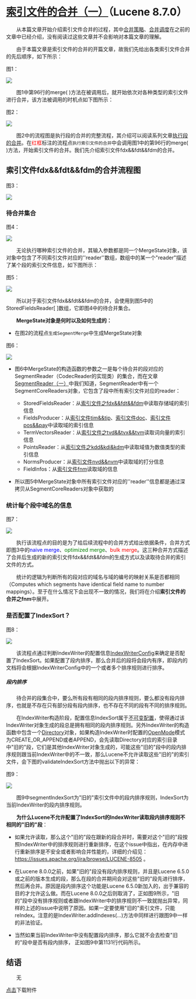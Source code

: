 # [索引文件的合并（一）](https://www.amazingkoala.com.cn/Lucene/Index/)（Lucene 8.7.0）

&emsp;&emsp;从本篇文章开始介绍索引文件合并的过程，其中[合并策略](https://www.amazingkoala.com.cn/Lucene/Index/2019/0516/59.html)、[合并调度](https://www.amazingkoala.com.cn/Lucene/Index/2019/0519/60.html)在之前的文章中已经介绍，没有阅读过这些文章并不会影响对本篇文章的理解。

&emsp;&emsp;由于本篇文章是索引文件的合并的开篇文章，故我们先给出各类索引文件合并的先后顺序，如下所示：

图1：

<img src="https://www.amazingkoala.com.cn/uploads/lucene/index/索引文件的合并/索引文件的合并（一）/1.png">

&emsp;&emsp;图1中第96行的merge( )方法在被调用后，就开始依次对各种类型的索引文件进行合并，该方法被调用的时机点如下图所示：

图2：

<img src="https://www.amazingkoala.com.cn/uploads/lucene/index/索引文件的合并/索引文件的合并（一）/2.png">

&emsp;&emsp;图2中的流程图是执行段的合并的完整流程，其介绍可以阅读系列文章[执行段的合并](https://www.amazingkoala.com.cn/Lucene/Index/2019/1024/101.html)。在<font color=red>红框</font>标注的流程点`执行索引文件的合并`中会调用图1中的第96行的merge( )方法，开始索引文件的合并。我们先介绍索引文件fdx&&fdt&&fdm的合并。

## 索引文件fdx&&fdt&&fdm的合并流程图

图3：

<img src="https://www.amazingkoala.com.cn/uploads/lucene/index/索引文件的合并/索引文件的合并（一）/3.png">

### 待合并集合

图4：

<img src="https://www.amazingkoala.com.cn/uploads/lucene/index/索引文件的合并/索引文件的合并（一）/4.png">

&emsp;&emsp;无论执行哪种索引文件的合并，其输入参数都是同一个MergeState对象，该对象中包含了不同索引文件对应的''reader''数组，数组中的某一个"reader"描述了某个段的索引文件信息，如下图所示：

图5：

<img src="https://www.amazingkoala.com.cn/uploads/lucene/index/索引文件的合并/索引文件的合并（一）/5.png">

&emsp;&emsp;所以对于索引文件fdx&&fdt&&fdm的合并，会使用到图5中的StoredFieldsReader[ \]数组，它即图4中的待合并集合。

&emsp;&emsp;**MergeState对象是何时以及如何生成的：**

- 在图2的流程点`生成SegmentMerge`中生成MergeState对象

图6：

<img src="https://www.amazingkoala.com.cn/uploads/lucene/index/索引文件的合并/索引文件的合并（一）/6.png">

- 图6中MergeState的构造函数的参数之一是每个待合并的段对应的SegmentReader（CodecReader的实现类）的集合，而在文章[SegmentReader（一）](https://www.amazingkoala.com.cn/Lucene/Index/2019/1014/99.html)中我们知道，SegmentReader中有一个SegmentCoreReaders对象，它包含了段中所有索引文件对应的reader：

  - StoredFieldsReader：从[索引文件之fdx&&fdt&&fdm](https://www.amazingkoala.com.cn/Lucene/suoyinwenjian/2020/1013/169.html)中读取存储域的索引信息
  - FieldsProducer：从[索引文件tim&&tip](https://www.amazingkoala.com.cn/Lucene/suoyinwenjian/2019/0401/43.html)、[索引文件doc](https://www.amazingkoala.com.cn/Lucene/suoyinwenjian/2019/0324/42.html)、[索引文件pos&&pay](https://www.amazingkoala.com.cn/Lucene/suoyinwenjian/2019/0324/41.html)中读取域的索引信息
  - TermVectorsReader：从[索引文件之tvd&&tvx&&tvm](https://www.amazingkoala.com.cn/Lucene/suoyinwenjian/2020/1117/178.html)读取词向量的索引信息
  - PointsReader：从[索引文件之kdd&kdi&kdm](https://www.amazingkoala.com.cn/Lucene/suoyinwenjian/2020/1027/172.html)中读取域值为数值类型的索引信息
  - NormsProducer：从[索引文件nvd&&nvm](https://www.amazingkoala.com.cn/Lucene/suoyinwenjian/2019/0305/39.html)中读取域的打分信息
  - FieldInfos：从[索引文件fnm](https://www.amazingkoala.com.cn/Lucene/suoyinwenjian/2019/0606/64.html)读取域的信息

- 所以图5中MergeState对象中所有索引文件对应的''reader''信息都是通过深拷贝从SegmentCoreReaders对象中获取的

### 统计每个段中域名的信息

图7：

<img src="https://www.amazingkoala.com.cn/uploads/lucene/index/索引文件的合并/索引文件的合并（一）/7.png">

&emsp;&emsp;执行该流程点的目的是为了给后续流程中的合并方式给出依据条件，合并方式即图3中的<font color=blue>naive merge</font>、<font color=green>optimized merge</font>、<font color=red>bulk merge</font>。这三种合并方式描述了合并后生成的新的索引文件fdx&&fdt&&fdm的生成方式以及读取待合并的索引文件的方式。

&emsp;&emsp;统计的逻辑为判断所有的段对应的域名与域的编号的映射关系是否都相同（Computes which segments have identical field name to number mappings）。至于在什么情况下会出现不一致的情况，我们将在介绍**索引文件的合并之fnm**中展开。

### 是否配置了IndexSort？

图8：

<img src="https://www.amazingkoala.com.cn/uploads/lucene/index/索引文件的合并/索引文件的合并（一）/8.png">

&emsp;&emsp;该流程点通过判断IndexWriter的配置信息[IndexWriterConfig](https://www.amazingkoala.com.cn/Lucene/Index/2019/1111/106.html)来确定是否配置了IndexSort。如果配置了段内排序，那么合并后的段将会段内有序，即段内的文档将会根据IndexWriterConfig中的一个或者多个排序规则进行排序。

##### 段内排序

&emsp;&emsp;待合并的段集合中，要么所有段有相同的段内排序规则，要么都没有段内排序，也就是不存在只有部分段有段内排序，也不存在不同的段有不同的排序规则。

&emsp;&emsp;在IndexWriter构造阶段，配置信息IndexSort属于[不可变配置](https://www.amazingkoala.com.cn/Lucene/Index/2019/1111/106.html)，使得通过该IndexWriter对象生成的段总是拥有相同的段内排序规则。另外IndexWriter的构造函数中包含一个[Directory](https://www.amazingkoala.com.cn/Lucene/Store/2019/0613/66.html)对象，如果构造IndexWriter时配置的[OpenMode](https://www.amazingkoala.com.cn/Lucene/Index/2019/1111/106.html)模式为CREATE_OR_APPEND或者APPEND，会先读取Directory对应的索引目录中"旧的"段，它们是其他IndexWriter对象生成的，可能这些"旧的"段中的段内排序规则跟当前IndexWriter中的不一致，那么Lucene不允许读取这些"旧的"的索引文件，会下图的validateIndexSort方法中抛出以下的异常：

图9：

<img src="https://www.amazingkoala.com.cn/uploads/lucene/index/索引文件的合并/索引文件的合并（一）/9.png">

&emsp;&emsp;图9中segmentIndexSort为"旧的"索引文件中的段内排序规则，IndexSort为当前IndexWriter的段内排序规则。

&emsp;&emsp;**为什么Lucene不允许配置了IndexSort的IndexWriter读取段内排序规则不相同的"旧的"段**：

- 如果允许读取，那么这个"旧的"段在跟新的段合并时，需要对这个"旧的"段按照IndexWriter中的排序规则进行重新排序，在这个issue中指出，在内存中进行重新排序是不安全或者影响合并性能的，详细的介绍见：https://issues.apache.org/jira/browse/LUCENE-8505 。

- 在Lucene 8.0.0之前，如果"旧的"段没有段内排序规则，并且是Lucene 6.5.0或之前的版本生成的段，那么在段的合并期间会对这些"旧的"段先进行排序，然后再合并。原因是段内排序这个功能是Lucene 6.5.0新加入的，出于兼容的目的才允许这么做。而在Lucene 8.0.0之后则取消了，正如图9所示，"旧的"段中没有排序规则或者跟IndexWriter中的排序规则不一致就抛出异常，同样的上述的issue中说明了原因。如果一定要使用"旧的"索引文件，只能reIndex。注意的是IndexWriter.addIndexes(...)方法中同样进行跟图9中一样的非法验证。

- 当然如果当前IndexWriter中没有配置段内排序，那么它就不会去检查"旧的"段中是否有段内排序， 正如图9中第1131行代码所示。

## 结语

&emsp;&emsp;无

[点击]()下载附件

